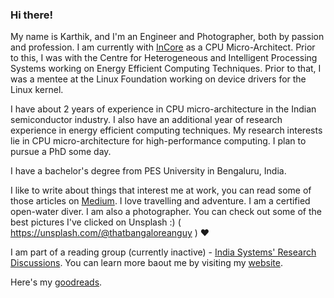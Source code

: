 ### Hi there! <!--👋-->

My name is Karthik, and I'm an Engineer and Photographer, both by passion and profession. I am currently with [InCore](https://www.incoresemi.com) as a CPU Micro-Architect.
Prior to this, I was with the Centre for Heterogeneous and Intelligent Processing Systems working on Energy Efficient Computing Techniques.
Prior to that, I was a mentee at the Linux Foundation working on device drivers for the Linux kernel.

I have about 2 years of experience in CPU micro-architecture in the Indian semiconductor industry.
I also have an additional year of research experience in energy efficient computing techniques.
My research interests lie in CPU micro-architecture for high-performance computing. I plan to pursue a PhD some day.

I have a bachelor's degree from PES University in Bengaluru, India.

I like to write about things that interest me at work, you can read some of those articles on [Medium](https://medium.com/@talktokarthikbk).
I love travelling and adventure. I am a certified open-water diver. I am also a photographer.
You can check out some of the best pictures I've clicked on Unsplash :) ( https://unsplash.com/@thatbangaloreanguy ) ❤

I am part of a reading group (currently inactive) - [India Systems' Research Discussions](https://systemsresearch.carrd.co/).
You can learn more baout me by visiting my [website](https://about.me/bkkarthik).

Here's my [goodreads](https://www.goodreads.com/iamkarthikbk).
